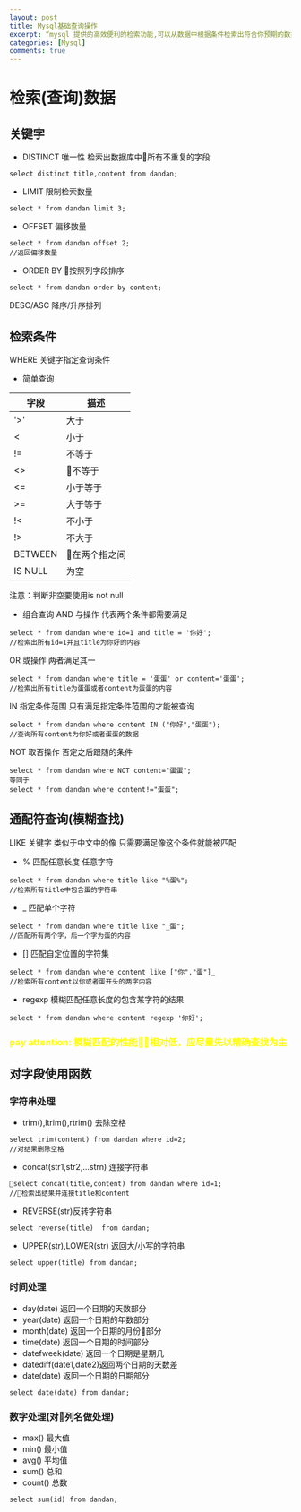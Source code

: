 ```yaml
---
layout: post
title: Mysql基础查询操作
excerpt: “mysql 提供的高效便利的检索功能,可以从数据中根据条件检索出符合你预期的数据，类似于去图书馆告诉管理员，我想要一本中文版，搞笑的小黄书。。。”
categories: [Mysql]
comments: true
---
```


# 检索(查询)数据

## 关键字

* DISTINCT 唯一性
检索出数据库中所有不重复的字段
```
select distinct title,content from dandan;
```
* LIMIT 限制检索数量
```
select * from dandan limit 3;
```
* OFFSET 偏移数量
```
select * from dandan offset 2;
//返回偏移数量
```
* ORDER BY 按照列字段排序
```
select * from dandan order by content;
```
DESC/ASC 降序/升序排列

## 检索条件

WHERE 关键字指定查询条件
* 简单查询

字段 | 描述
------------- | -------------
'>'       |    大于
<      |    小于
!=     |    不等于
<>     |    不等于
<=     |    小于等于
>=     |    大于等于
!<     |    不小于
!>     |    不大于
BETWEEN  |  在两个指之间
IS NULL   |   为空
注意：判断非空要使用is not null
* 组合查询
AND 与操作 代表两个条件都需要满足
```
select * from dandan where id=1 and title = '你好';
//检索出所有id=1并且title为你好的内容
```
OR 或操作 两者满足其一
```
select * from dandan where title = '蛋蛋' or content='蛋蛋';
//检索出所有title为蛋蛋或者content为蛋蛋的内容
```
IN 指定条件范围 只有满足指定条件范围的才能被查询
```
select * from dandan where content IN ("你好","蛋蛋");
//查询所有content为你好或者蛋蛋的数据
```
NOT 取否操作 否定之后跟随的条件
```
select * from dandan where NOT content="蛋蛋";
等同于
select * from dandan where content!="蛋蛋";
```

## 通配符查询(模糊查找)

LIKE 关键字 类似于中文中的像 只需要满足像这个条件就能被匹配
* % 匹配任意长度 任意字符
```
select * from dandan where title like "%蛋%";
//检索所有title中包含蛋的字符串
```
* _ 匹配单个字符
```
select * from dandan where title like "_蛋";
//匹配所有两个字，后一个字为蛋的内容
```
* [] 匹配自定位置的字符集
```
select * from dandan where content like ["你","蛋"]_
//检索所有content以你或者蛋开头的两字内容
```
* regexp 模糊匹配任意长度的包含某字符的结果
```
select * from dandan where content regexp '你好';
```


### <font color=yellow>pay attention: 模糊匹配的性能相对低，应尽量先以精确查找为主</font>


## 对字段使用函数

### 字符串处理

* trim(),ltrim(),rtrim() 去除空格
```
select trim(content) from dandan where id=2;
//对结果删除空格
```
* concat(str1,str2,...strn) 连接字符串
```
select concat(title,content) from dandan where id=1;
//检索出结果并连接title和content
```
* REVERSE(str)反转字符串
```
select reverse(title)  from dandan;
```
* UPPER(str),LOWER(str) 返回大/小写的字符串
```
select upper(title) from dandan;
```
### 时间处理
* day(date) 返回一个日期的天数部分
* year(date) 返回一个日期的年数部分
* month(date) 返回一个日期的月份部分
* time(date) 返回一个日期的时间部分
* datefweek(date) 返回一个日期是星期几
* datediff(date1,date2)返回两个日期的天数差
* date(date) 返回一个日期的日期部分
```
select date(date) from dandan;
```

### 数字处理(对列名做处理)
* max() 最大值
* min() 最小值
* avg() 平均值
* sum() 总和
* count() 总数
```
select sum(id) from dandan;
```
